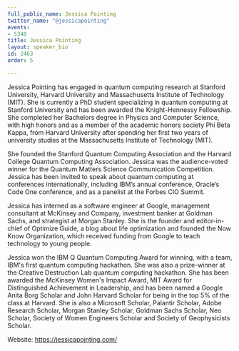 ```yaml
---
full_public_name: Jessica Pointing
twitter_name: "@jessicapointing"
events:
- 5348
title: Jessica Pointing
layout: speaker_bio
id: 2463
order: 5

---
```

Jessica Pointing has engaged in quantum computing research at Stanford University, Harvard University and Massachusetts Institute of Technology (MIT). She is currently a PhD student specializing in quantum computing at Stanford University and has been awarded the Knight-Hennessy Fellowship. She completed her Bachelors degree in Physics and Computer Science, with high honors and as a member of the academic honors society Phi Beta Kappa, from Harvard University after spending her first two years of university studies at the Massachusetts Institute of Technology (MIT).

She founded the Stanford Quantum Computing Association and the Harvard College Quantum Computing Association. Jessica was the audience-voted winner for the Quantum Matters Science Communication Competition. Jessica has been invited to speak about quantum computing at conferences internationally, including IBM’s annual conference, Oracle’s Code One conference, and as a panelist at the Forbes CIO Summit.

Jessica has interned as a software engineer at Google, management consultant at McKinsey and Company, investment banker at Goldman Sachs, and strategist at Morgan Stanley. She is the founder and editor-in-chief of Optimize Guide, a blog about life optimization and founded the Now Know Organization, which received funding from Google to teach technology to young people.

Jessica won the IBM Q Quantum Computing Award for winning, with a team, IBM's first quantum computing hackathon. She was also a prize-winner at the Creative Destruction Lab quantum computing hackathon. She has been awarded the McKinsey Women's Impact Award, MIT Award for Distinguished Achievement in Leadership, and has been named a Google Anita Borg Scholar and John Harvard Scholar for being in the top 5% of the class at Harvard. She is also a Microsoft Scholar, Palantir Scholar, Adobe Research Scholar, Morgan Stanley Scholar, Goldman Sachs Scholar, Neo Scholar, Society of Women Engineers Scholar and Society of Geophysicists Scholar.

Website: https://jessicapointing.com/